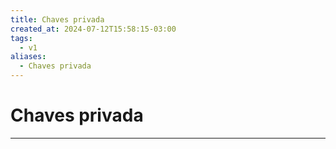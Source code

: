 ```yaml
---
title: Chaves privada
created_at: 2024-07-12T15:58:15-03:00
tags:
  - v1
aliases:
  - Chaves privada
---
```

# Chaves privada
---

